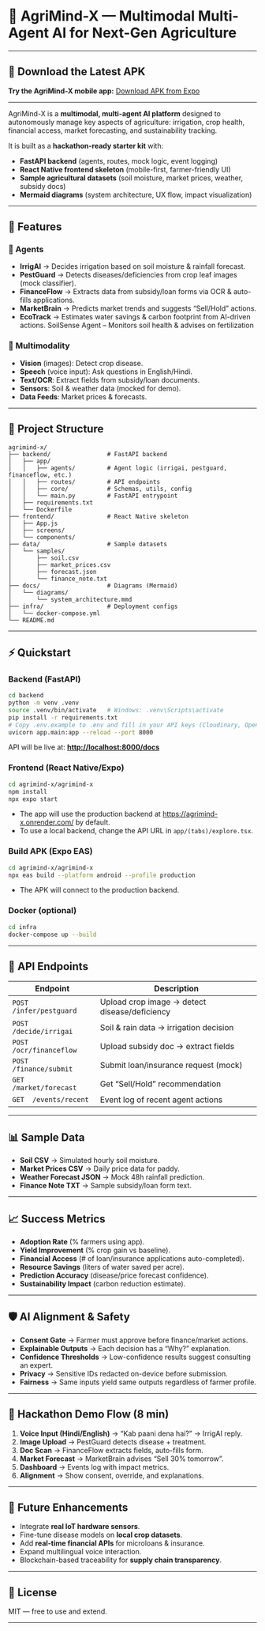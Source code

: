 # 🌾 AgriMind-X — Multimodal Multi-Agent AI for Next-Gen Agriculture

---

## 📱 Download the Latest APK

**Try the AgriMind-X mobile app:**
[Download APK from Expo](https://expo.dev/accounts/chotukv/projects/agrimind-x/builds/34727251-ebbe-4920-8013-3ca1ca8f661f)

---

AgriMind-X is a **multimodal, multi-agent AI platform** designed to autonomously manage key aspects of agriculture: irrigation, crop health, financial access, market forecasting, and sustainability tracking.

It is built as a **hackathon-ready starter kit** with:

* **FastAPI backend** (agents, routes, mock logic, event logging)
* **React Native frontend skeleton** (mobile-first, farmer-friendly UI)
* **Sample agricultural datasets** (soil moisture, market prices, weather, subsidy docs)
* **Mermaid diagrams** (system architecture, UX flow, impact visualization)
---

## 🚀 Features

### 🤖 Agents

* **IrrigAI** → Decides irrigation based on soil moisture & rainfall forecast.
* **PestGuard** → Detects diseases/deficiencies from crop leaf images (mock classifier).
* **FinanceFlow** → Extracts data from subsidy/loan forms via OCR & auto-fills applications.
* **MarketBrain** → Predicts market trends and suggests “Sell/Hold” actions.
* **EcoTrack** → Estimates water savings & carbon footprint from AI-driven actions.
SoilSense Agent – Monitors soil health & advises on fertilization

### 🧠 Multimodality

* **Vision** (images): Detect crop disease.
* **Speech** (voice input): Ask questions in English/Hindi.
* **Text/OCR**: Extract fields from subsidy/loan documents.
* **Sensors**: Soil & weather data (mocked for demo).
* **Data Feeds**: Market prices & forecasts.

---

## 📂 Project Structure

```
agrimind-x/
├── backend/                # FastAPI backend
│   ├── app/
│   │   ├── agents/         # Agent logic (irrigai, pestguard, financeflow, etc.)
│   │   ├── routes/         # API endpoints
│   │   ├── core/           # Schemas, utils, config
│   │   └── main.py         # FastAPI entrypoint
│   ├── requirements.txt
│   └── Dockerfile
├── frontend/               # React Native skeleton
│   ├── App.js
│   ├── screens/
│   └── components/
├── data/                   # Sample datasets
│   └── samples/
│       ├── soil.csv
│       ├── market_prices.csv
│       ├── forecast.json
│       └── finance_note.txt
├── docs/                   # Diagrams (Mermaid)
│   └── diagrams/
│       └── system_architecture.mmd
├── infra/                  # Deployment configs
│   └── docker-compose.yml
└── README.md
```

---

## ⚡ Quickstart

### Backend (FastAPI)

```bash
cd backend
python -m venv .venv
source .venv/bin/activate   # Windows: .venv\Scripts\activate
pip install -r requirements.txt
# Copy .env.example to .env and fill in your API keys (Cloudinary, OpenWeather, etc.)
uvicorn app.main:app --reload --port 8000
```

API will be live at: **[http://localhost:8000/docs](http://localhost:8000/docs)**

### Frontend (React Native/Expo)

```bash
cd agrimind-x/agrimind-x
npm install
npx expo start
```
- The app will use the production backend at https://agrimind-x.onrender.com/ by default.
- To use a local backend, change the API URL in `app/(tabs)/explore.tsx`.

### Build APK (Expo EAS)

```bash
cd agrimind-x/agrimind-x
npx eas build --platform android --profile production
```
- The APK will connect to the production backend.

### Docker (optional)

```bash
cd infra
docker-compose up --build
```

---

## 🔌 API Endpoints

| Endpoint                | Description                                   |
| ----------------------- | --------------------------------------------- |
| `POST /infer/pestguard` | Upload crop image → detect disease/deficiency |
| `POST /decide/irrigai`  | Soil & rain data → irrigation decision        |
| `POST /ocr/financeflow` | Upload subsidy doc → extract fields           |
| `POST /finance/submit`  | Submit loan/insurance request (mock)          |
| `GET  /market/forecast` | Get “Sell/Hold” recommendation                |
| `GET  /events/recent`   | Event log of recent agent actions             |

---

## 📊 Sample Data

* **Soil CSV** → Simulated hourly soil moisture.
* **Market Prices CSV** → Daily price data for paddy.
* **Weather Forecast JSON** → Mock 48h rainfall prediction.
* **Finance Note TXT** → Sample subsidy/loan form text.

---

## 📈 Success Metrics

* **Adoption Rate** (% farmers using app).
* **Yield Improvement** (% crop gain vs baseline).
* **Financial Access** (# of loan/insurance applications auto-completed).
* **Resource Savings** (liters of water saved per acre).
* **Prediction Accuracy** (disease/price forecast confidence).
* **Sustainability Impact** (carbon reduction estimate).

---

## 🛡️ AI Alignment & Safety

* **Consent Gate** → Farmer must approve before finance/market actions.
* **Explainable Outputs** → Each decision has a “Why?” explanation.
* **Confidence Thresholds** → Low-confidence results suggest consulting an expert.
* **Privacy** → Sensitive IDs redacted on-device before submission.
* **Fairness** → Same inputs yield same outputs regardless of farmer profile.

---

## 📅 Hackathon Demo Flow (8 min)

1. **Voice Input (Hindi/English)** → “Kab paani dena hai?” → IrrigAI reply.
2. **Image Upload** → PestGuard detects disease + treatment.
3. **Doc Scan** → FinanceFlow extracts fields, auto-fills form.
4. **Market Forecast** → MarketBrain advises “Sell 30% tomorrow”.
5. **Dashboard** → Events log with impact metrics.
6. **Alignment** → Show consent, override, and explanations.

---

## 🔮 Future Enhancements

* Integrate **real IoT hardware sensors**.
* Fine-tune disease models on **local crop datasets**.
* Add **real-time financial APIs** for microloans & insurance.
* Expand multilingual voice interaction.
* Blockchain-based traceability for **supply chain transparency**.

---

## 📜 License

MIT — free to use and extend.

---
